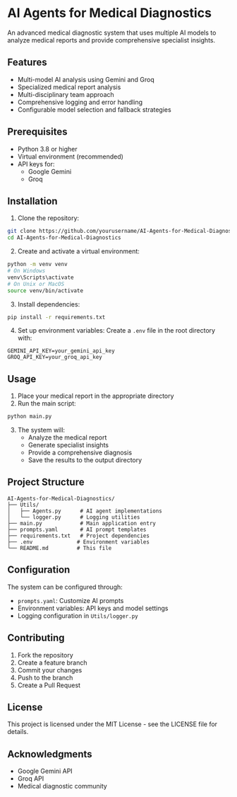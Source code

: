 # AI Agents for Medical Diagnostics

An advanced medical diagnostic system that uses multiple AI models to analyze medical reports and provide comprehensive specialist insights.

## Features

- Multi-model AI analysis using Gemini and Groq
- Specialized medical report analysis
- Multi-disciplinary team approach
- Comprehensive logging and error handling
- Configurable model selection and fallback strategies

## Prerequisites

- Python 3.8 or higher
- Virtual environment (recommended)
- API keys for:
  - Google Gemini
  - Groq

## Installation

1. Clone the repository:
```bash
git clone https://github.com/yourusername/AI-Agents-for-Medical-Diagnostics.git
cd AI-Agents-for-Medical-Diagnostics
```

2. Create and activate a virtual environment:
```bash
python -m venv venv
# On Windows
venv\Scripts\activate
# On Unix or MacOS
source venv/bin/activate
```

3. Install dependencies:
```bash
pip install -r requirements.txt
```

4. Set up environment variables:
Create a `.env` file in the root directory with:
```
GEMINI_API_KEY=your_gemini_api_key
GROQ_API_KEY=your_groq_api_key
```

## Usage

1. Place your medical report in the appropriate directory
2. Run the main script:
```bash
python main.py
```

3. The system will:
   - Analyze the medical report
   - Generate specialist insights
   - Provide a comprehensive diagnosis
   - Save the results to the output directory

## Project Structure

```
AI-Agents-for-Medical-Diagnostics/
├── Utils/
│   ├── Agents.py      # AI agent implementations
│   └── logger.py      # Logging utilities
├── main.py            # Main application entry
├── prompts.yaml       # AI prompt templates
├── requirements.txt   # Project dependencies
├── .env              # Environment variables
└── README.md         # This file
```

## Configuration

The system can be configured through:
- `prompts.yaml`: Customize AI prompts
- Environment variables: API keys and model settings
- Logging configuration in `Utils/logger.py`

## Contributing

1. Fork the repository
2. Create a feature branch
3. Commit your changes
4. Push to the branch
5. Create a Pull Request

## License

This project is licensed under the MIT License - see the LICENSE file for details.

## Acknowledgments

- Google Gemini API
- Groq API
- Medical diagnostic community
